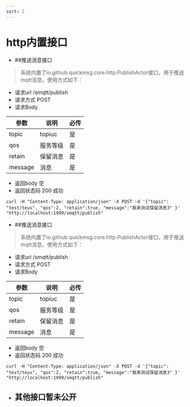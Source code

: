 ```yaml
---
sort: 2 
---
```


# http内置接口




- ##推送消息接口

> 系统内置了io.github.quickmsg.core.http.PublishActor接口，用于推送mqtt消息。使用方式如下：

- 请求url /smqtt/publish
- 请求方式 POST
- 请求Body

|  参数   | 说明  | 必传  |
|  ----  | ----  |----  |
| topic  | topiuc |是 |
| qos  | 服务等级 |是 |
| retain  | 保留消息 |是 |
| message  | 消息 |是 |

- 返回body
空
- 返回状态码
200 成功


```
curl -H "Content-Type: application/json" -X POST -d '{"topic": "test/teus", "qos":2, "retain":true, "message":"我来测试保留消息3" }' "http://localhost:1999/smqtt/publish"
```


- ##推送消息接口

> 系统内置了io.github.quickmsg.core.http.PublishActor接口，用于推送mqtt消息。使用方式如下：

- 请求url /smqtt/publish
- 请求方式 POST
- 请求Body

|  参数   | 说明  | 必传  |
|  ----  | ----  |----  |
| topic  | topiuc |是 |
| qos  | 服务等级 |是 |
| retain  | 保留消息 |是 |
| message  | 消息 |是 |

- 返回body
空
- 返回状态码
200 成功


```
curl -H "Content-Type: application/json" -X POST -d '{"topic": "test/teus", "qos":2, "retain":true, "message":"我来测试保留消息3" }' "http://localhost:1999/smqtt/publish"
```

- ## 其他接口暂未公开


